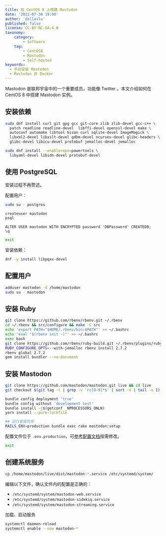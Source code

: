 ```yaml
---
title: 在 CentOS 8 上搭建 Mastodon
date: '2021-07-30 19:00'
author: 'dallaslu'
published: false
license: CC-BY-NC-SA-4.0
taxonomy:
    category:
        - Software
    tag:
        - CentOS8
        - Mastodon
        - Self-hosted
keywords:
  - 手动安装 Mastodon
  - Mastodon 非 Docker
---
```

Mastodon 是联邦宇宙中的一个重要成员，功能像 Twitter 。本文介绍如何在 CentOS 8 中搭建 Mastodon 实例。

## 安装依赖

```bash
sudo dnf install curl git gpg gcc git-core zlib zlib-devel gcc-c++ \
  patch readline readline-devel  libffi-devel openssl-devel make \
  autoconf automake libtool bison curl sqlite-devel ImageMagick \
  libxml2-devel libxslt-devel gdbm-devel ncurses-devel glibc-headers \
  glibc-devel libicu-devel protobuf jemalloc-devel jemalloc

sudo dnf install --enablerepo=powertools \
  libyaml-devel libidn-devel protobuf-devel
```

## 使用 PostgreSQL

安装过程不再赘述。

配置用户：

```bash
sudo su - postgres
```

```bash
createuser mastodon
psql
```

```postgresql
ALTER USER mastodon WITH ENCRYPTED password 'DBPassword' CREATEDB;
\q
```

```bash
exit
```

安装依赖：

```bash
dnf -y install libpqxx-devel
```

## 配置用户

```bash
adduser mastodon -d /home/mastodon
sudo su - mastodon
```

## 安装 Ruby

```bash
git clone https://github.com/rbenv/rbenv.git ~/.rbenv
cd ~/.rbenv && src/configure && make -C src
echo 'export PATH="$HOME/.rbenv/bin:$PATH"' >> ~/.bashrc
echo 'eval "$(rbenv init -)"' >> ~/.bashrc
exec bash
git clone https://github.com/rbenv/ruby-build.git ~/.rbenv/plugins/ruby-build
RUBY_CONFIGURE_OPTS=--with-jemalloc rbenv install 2.7.2
rbenv global 2.7.2
gem install bundler --no-document
```

## 安装 Mastodon

```bash
git clone https://github.com/mastodon/mastodon.git live && cd live
git checkout $(git tag -l | grep -v 'rc[0-9]*$' | sort -V | tail -n 1)

bundle config deployment 'true'
bundle config without 'development test'
bundle install -j$(getconf _NPROCESSORS_ONLN)
yarn install --pure-lockfile

## 运行安装向导
RAILS_ENV=production bundle exec rake mastodon:setup
```

配置文件位于 `.env.production`，可[参考配置文档](https://docs.joinmastodon.org/zh-cn/admin/config/)按需修改。

```bash
exit
```

## 创建系统服务

```bash
cp /home/mastodon/live/dist/mastodon-*.service /etc/systemd/system/
```

编辑以下文件，确认文件内的配置是正确的：
* `/etc/systemd/system/mastodon-web.service`
* `/etc/systemd/system/mastodon-sidekiq.service`
* `/etc/systemd/system/mastodon-streaming.service`

加载、启动服务

```bash
systemctl daemon-reload
systemctl enable --now mastodon-*
```
